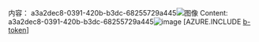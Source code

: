 <span data-ttu-id="35ba2-101">内容： a3a2dec8-0391-420b-b3dc-68255729a445![图像](5ce2bb60-fbd9-4290-a5b9-011d214b0040.png)
</span><span class="sxs-lookup"><span data-stu-id="35ba2-101">Content: a3a2dec8-0391-420b-b3dc-68255729a445![image](5ce2bb60-fbd9-4290-a5b9-011d214b0040.png)
</span></span>[AZURE.INCLUDE [b-token](80fde7e7-74f2-482b-a0b7-a7df5db2e73a.md)]
